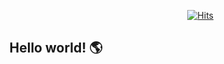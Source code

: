  <div align=right>
	
  [![Hits](https://hits.seeyoufarm.com/api/count/incr/badge.svg?url=https%3A%2F%2Fgithub.com%2FShinHR)](https://hits.seeyoufarm.com)
	
 </div>

<div align=center>
	
 <h2> Hello world! 🌎</h2> 
<br/>


</div>

<div>
</div>
